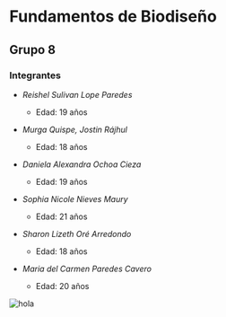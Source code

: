 # Fundamentos de Biodiseño  
## Grupo 8

### Integrantes

- *Reishel Sulivan Lope Paredes*  
  - Edad: 19 años

- *Murga Quispe, Jostin Rájhul*  
  - Edad: 18 años

- *Daniela Alexandra Ochoa Cieza*  
  - Edad: 19 años

- *Sophia Nicole Nieves Maury*  
  - Edad: 21 años

- *Sharon Lizeth Oré Arredondo*  
  - Edad: 18 años

- *Maria del Carmen Paredes Cavero*  
  - Edad: 20 años


![hola]( )
